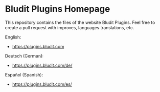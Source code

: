 # Bludit Plugins Homepage
This repository contains the files of the website Bludit Plugins.
Feel free to create a pull request with improves, languages translations, etc.

English:
- https://plugins.bludit.com

Deutsch (German):
- https://plugins.bludit.com/de/

Español (Spanish):
- https://plugins.bludit.com/es/